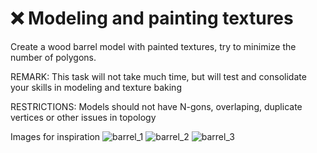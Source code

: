 # ❌ Modeling and painting textures

Create a wood barrel model with painted textures, try to minimize the number of polygons.

REMARK: This task will not take much time, but will test and consolidate your skills in modeling and texture baking

RESTRICTIONS: Models should not have N-gons, overlaping, duplicate vertices or other issues in topology 

Images for inspiration 
![barrel_1](/curriculum/curriculum/4_modeling_and_texturing/barrels/barrel_1.jpg)
![barrel_2](/curriculum/curriculum/4_modeling_and_texturing/barrels/barrel_2.jpg)
![barrel_3](/curriculum/curriculum/4_modeling_and_texturing/barrels/barrel_3.jpg)

